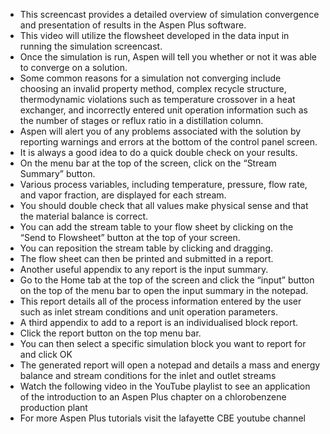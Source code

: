 - This screencast provides a detailed overview of simulation convergence and presentation of results in the Aspen Plus software.
- This video will utilize the flowsheet developed in the data input in running the simulation screencast. 
- Once the simulation is run, Aspen will tell you whether or not it was able to converge on a solution. 
- Some common reasons for a simulation not converging include choosing an invalid property method, complex recycle structure, thermodynamic violations such as temperature crossover in a heat exchanger, and incorrectly entered unit operation information such as the number of stages or reflux ratio in a distillation column. 
- Aspen will alert you of any problems associated with the solution by reporting warnings and errors at the bottom of the control panel screen. 
- It is always a good idea to do a quick double check on your results. 
- On the menu bar at the top of the screen, click on the “Stream Summary” button.
- Various process variables, including temperature, pressure, flow rate, and vapor fraction, are displayed for each stream.
- You should double check that all values make physical sense and that the material balance is correct.
- You can add the stream table to your flow sheet by clicking on the “Send to Flowsheet” button at the top of your screen.
- You can reposition the stream table by clicking and dragging. 
- The flow sheet can then be printed and submitted in a report.
- Another useful appendix to any report is the input summary. 
- Go to the Home tab at the top of the screen and click the “input” button on the top of the menu bar to open the input summary in the notepad.
- This report details all of the process information entered by the user such as inlet stream conditions and unit operation parameters. 
- A third appendix to add to a report is an individualised block report. 
- Click the report button on the top menu bar.
- You can then select a specific simulation block you want to report for and click OK
- The generated report will open a notepad and details a mass and energy balance and stream conditions for the inlet and outlet streams 
- Watch the following video in the YouTube playlist to see an application of the introduction to an Aspen Plus chapter on a chlorobenzene production plant 
- For more Aspen Plus tutorials visit the lafayette CBE youtube channel
